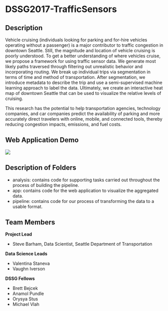 # DSSG2017-TrafficSensors

## Description

Vehicle cruising (individuals looking for parking and for-hire vehicles operating without a passenger) is a major contributor to traffic congestion in downtown Seattle. Still, the magnitude and location of vehicle cruising is poorly understood. To get a better understanding of where vehicles cruise, we propose a framework for using traffic sensor data. We generate most likely paths traversed through filtering out unrealistic behavior and incorporating routing. We break up individual trips via segmentation in terms of time and method of transportation. After segmentation, we introduce metadata to describe the trip and use a semi-supervised machine learning approach to label the data. Ultimately, we create an interactive heat map of downtown Seattle that can be used to visualize the relative levels of cruising.

This research has the potential to help transportation agencies, technology companies, and car companies predict the availability of parking and more accurately direct travelers with online, mobile, and connected tools, thereby reducing congestion impacts, emissions, and fuel costs.

## Web Application Demo

<img src="results/demo.gif">

## Description of Folders
* analysis: contains code for supporting tasks carried out throughout the process of building the pipeline.
* app: contains code for the web application to visualize the aggregated data.
* pipeline: contains code for our process of transforming the data to a usable format.

## Team Members

**Project Lead**
* Steve Barham, Data Scientist, Seattle Department of Transportation

**Data Science Leads**
* Valentina Staneva
* Vaughn Iverson

**DSSG Fellows**
* Brett Bejcek
* Anamol Pundle
* Orysya Stus
* Michael Vlah
